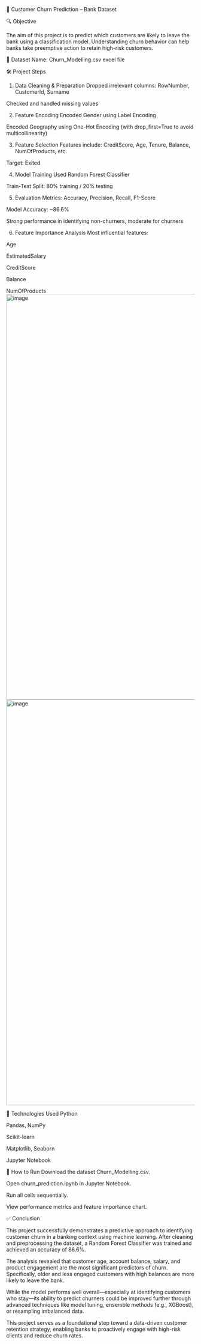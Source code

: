 📘 Customer Churn Prediction – Bank Dataset

🔍 Objective

The aim of this project is to predict which customers are likely to leave the bank using a classification model. Understanding churn behavior can help banks take preemptive action to retain high-risk customers.

📁 Dataset
Name: Churn_Modelling.csv 
excel file

🛠️ Project Steps
1. Data Cleaning & Preparation
Dropped irrelevant columns: RowNumber, CustomerId, Surname

Checked and handled missing values

2. Feature Encoding
Encoded Gender using Label Encoding

Encoded Geography using One-Hot Encoding (with drop_first=True to avoid multicollinearity)

3. Feature Selection
Features include: CreditScore, Age, Tenure, Balance, NumOfProducts, etc.

Target: Exited

4. Model Training
Used Random Forest Classifier

Train-Test Split: 80% training / 20% testing

5. Evaluation
Metrics: Accuracy, Precision, Recall, F1-Score

Model Accuracy: ~86.6%

Strong performance in identifying non-churners, moderate for churners

6. Feature Importance Analysis
Most influential features:

Age

EstimatedSalary

CreditScore

Balance

NumOfProducts
<img width="1920" height="1080" alt="image" src="https://github.com/user-attachments/assets/efb15faf-7601-4615-95bd-65df2fbce1c9" />
<img width="1920" height="1080" alt="image" src="https://github.com/user-attachments/assets/c2373a02-6f13-4c15-af7f-ab985d4989d2" />


🧪 Technologies Used
Python

Pandas, NumPy

Scikit-learn

Matplotlib, Seaborn

Jupyter Notebook

🚀 How to Run
Download the dataset Churn_Modelling.csv.

Open churn_prediction.ipynb in Jupyter Notebook.

Run all cells sequentially.

View performance metrics and feature importance chart.



✅ Conclusion

This project successfully demonstrates a predictive approach to identifying customer churn in a banking context using machine learning. After cleaning and preprocessing the dataset, a Random Forest Classifier was trained and achieved an accuracy of 86.6%.

The analysis revealed that customer age, account balance, salary, and product engagement are the most significant predictors of churn. Specifically, older and less engaged customers with high balances are more likely to leave the bank.

While the model performs well overall—especially at identifying customers who stay—its ability to predict churners could be improved further through advanced techniques like model tuning, ensemble methods (e.g., XGBoost), or resampling imbalanced data.

This project serves as a foundational step toward a data-driven customer retention strategy, enabling banks to proactively engage with high-risk clients and reduce churn rates.


